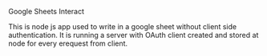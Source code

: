 Google Sheets Interact 

This is node js app used to write in a google sheet without client side authentication.
It is running a server with OAuth client created and stored at node for every erequest from client.
